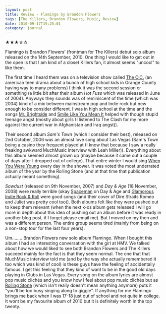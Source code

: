 ```yaml
---
layout: post
title: Review - Flamingo by Brandon Flowers
tags: [The Killers, Brandon Flowers, Music, Review]
date: 2010-09-17T19:25:01
category: journal
---
```


&#9733;&#9733;&#9733;&#9734;&#9734;

Flamingo is Brandon Flowers' (frontman for The Killers) debut solo album released on the 14th September, 2010. One thing I would like to get out in the open is that I am kind of a closet Killers fan, it almost seems "uncool" to like them.

The first time I heard them was on a television show called [The O.C.](http://en.wikipedia.org/wiki/The_O.C. "Wikipedia page for The O.C.") (an american teen drama about a bunch of high school kids in Orange County having way to many problems) I think it was the second session or something (a little bit after their album _Hot Fuss_ which was released in June of 2004). Anyways they sounds was of reminiscent of the time (which was 2004) kind of a mix between mainstream pop and Indie rock but new enough to be consider different. I was in high school at the time and the songs [Mr. Brightside](http://www.youtube.com/watch?v=gGdGFtwCNBE "YouTube music video of Mr. Brightside by The Killers") and [Smile Like You Mean It](http://www.youtube.com/watch?v=l1p_NHFd8jM "YouTube music video of Smile Like You Mean It by The Killers") helped with though stupid teenage angst (mostly about girls (I listened to The Clash for my more against the current war in Afghanistan and Iraq angst)).

Their second album _Sam's Town_ (which I consider their best), released on 2nd October, 2006 was an almost love song about Las Vegas (Sam's Town being a casino they frequent played at (I know that because I saw a really freaking awkward MuchMusic interview with Leah Miller)). Everything about this album seemed almost grown up (maybe because it came out a couple of days after I dropped out of college). That entire winter I would sing [When You Were Young](http://www.youtube.com/watch?v=ff0oWESdmH0&ob=av3e "YouTube music video of When You Were Young by The Killers") every day in the shower. It was voted the most underrated album of the year by the Rolling Stone (and at that time that publication actually meant something).

*Sawdust* (released on 9th November, 2007) and *Day & Age* (18 November, 2008) were really terrible (okay [Spaceman](http://www.youtube.com/watch?v=Hc16Y9fiCvQ) on Day & Age and [Glamorous Indie Rock & Roll](http://www.youtube.com/watch?v=ygfKqUgw5x4) were good songs (and their cover of Dire Straits Romeo and Juliet was pretty cool too)). Both albums felt like they were pushed out to keep them relevant (when the next k-os album gets released I will go more in depth about this idea of pushing out an album before it was ready in another blog post, if I forget please email me). But I moved on my then and was a different person. The entire group seems tired (mainly from being on a non-stop tour for the last four years).

Um........ Brandon Flowers new solo album Flamingo. When I bought this album I had an interesting conversation with the girl at HMV. We talked about how we would liked to see both Brandon Flowers and The Killers succeed mainly for the fact is that they seem normal. The one that that MuchMusic interview told me (and by the way she actually remembered it too which was kind of cool) is these guys have the feeling of accidentally famous. I get this feeling that they kind of want to be in the good old days playing in Clubs in Las Vegas. Every song on the album lyrics are almost pop music clichés and you know how I feel about pop music clichés but as [Rolling Stone](http://www.rollingstone.com/music/reviews/album/17385/196896 "Rolling Stone review of Flamingo - Brandon Flowers by Jody Rosen") (which isn't really doesn't mean anything anymore) puts it "you'll be too busy singing along to giggle". If anything for me Flamingo brings me back when I was 17-18 just out of school and not quite in college. It wont be my favourite album of 2010 but it is definitely worth in the top twenty.
